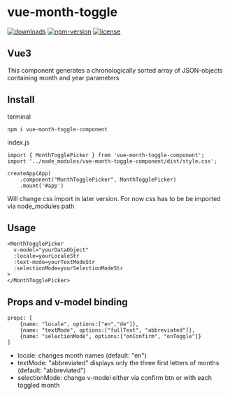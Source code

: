# vue-month-toggle

[![downloads](https://img.shields.io/npm/dm/vue-month-toggle-component.svg)]()
[![npm-version](https://img.shields.io/npm/v/vue-month-toggle-component.svg)]()
[![license](https://img.shields.io/npm/l/express.svg)]()

## Vue3

This component generates a chronologically sorted array of JSON-objects containing month and year parameters

## Install
terminal
```
npm i vue-month-toggle-component
```
index.js
```
import { MonthTogglePicker } from 'vue-month-toggle-component';
import '../node_modules/vue-month-toggle-component/dist/style.css';

createApp(App)
    .component("MonthTogglePicker", MonthTogglePicker)
    .mount('#app')
```
Will change css import in later version. For now css has to be be imported via node_modules path

## Usage
```
<MonthTogglePicker 
  v-model="yourDataObject"
  :locale=yourLocaleStr
  :text-mode=yourTextModeStr
  :selectionMode=yourSelectionModeStr
>
</MonthTogglePicker>
```

## Props and v-model binding
```
props: [
    {name: "locale", options:["en","de"]},
    {name: "textMode", options:["fullText", "abbreviated"]},
    {name: "selectionMode", options:["onConfirm", "onToggle"]}
]
```
- locale: changes month names (default: "en")
- textMode: "abbreviated" displays only the three first letters of months (default: "abbreviated")
- selectionMode: change v-model either via confirm btn or with each toggled month

